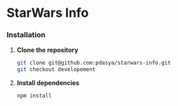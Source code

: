 # StarWars Info

### Installation

1. **Clone the repository**

   ```bash
   git clone git@github.com:pdasya/starwars-info.git
   git checkout developement

   ```

2. **Install dependencies**

   ```bash
   npm install

   ```

